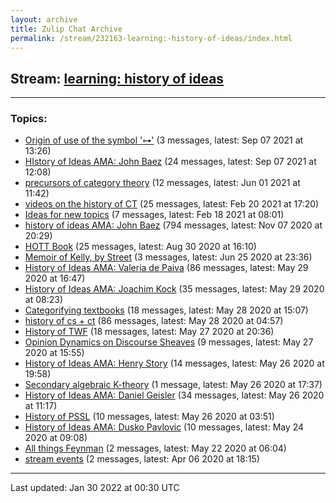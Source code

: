 ```yaml
---
layout: archive
title: Zulip Chat Archive
permalink: /stream/232163-learning:-history-of-ideas/index.html
---
```


## Stream: [learning: history of ideas](https://mattecapu.github.io/ct-zulip-archive/stream/232163-learning:-history-of-ideas/index.html)
---

### Topics:

* [Origin of use of the symbol '⊶'](topic/Origin.20of.20use.20of.20the.20symbol.20'.E2.8A.B6'.html) (3 messages, latest: Sep 07 2021 at 13:26)
* [HIstory of Ideas AMA: John Baez](topic/HIstory.20of.20Ideas.20AMA.3A.20John.20Baez.html) (24 messages, latest: Sep 07 2021 at 12:08)
* [precursors of category theory](topic/precursors.20of.20category.20theory.html) (12 messages, latest: Jun 01 2021 at 11:42)
* [videos on the history of CT](topic/videos.20on.20the.20history.20of.20CT.html) (25 messages, latest: Feb 20 2021 at 17:20)
* [Ideas for new topics](topic/Ideas.20for.20new.20topics.html) (7 messages, latest: Feb 18 2021 at 08:01)
* [history of ideas AMA: John Baez](topic/history.20of.20ideas.20AMA.3A.20John.20Baez.html) (794 messages, latest: Nov 07 2020 at 20:29)
* [HOTT Book](topic/HOTT.20Book.html) (25 messages, latest: Aug 30 2020 at 16:10)
* [Memoir of Kelly, by Street](topic/Memoir.20of.20Kelly.2C.20by.20Street.html) (3 messages, latest: Jun 25 2020 at 23:36)
* [History of Ideas AMA: Valeria de Paiva](topic/History.20of.20Ideas.20AMA.3A.20Valeria.20de.20Paiva.html) (86 messages, latest: May 29 2020 at 16:47)
* [History of Ideas AMA: Joachim Kock](topic/History.20of.20Ideas.20AMA.3A.20Joachim.20Kock.html) (35 messages, latest: May 29 2020 at 08:23)
* [Categorifying textbooks](topic/Categorifying.20textbooks.html) (18 messages, latest: May 28 2020 at 15:07)
* [history of cs + ct](topic/history.20of.20cs.20.2B.20ct.html) (86 messages, latest: May 28 2020 at 04:57)
* [History of TWF](topic/History.20of.20TWF.html) (18 messages, latest: May 27 2020 at 20:36)
* [Opinion Dynamics on Discourse Sheaves](topic/Opinion.20Dynamics.20on.20Discourse.20Sheaves.html) (9 messages, latest: May 27 2020 at 15:55)
* [History of Ideas AMA: Henry Story](topic/History.20of.20Ideas.20AMA.3A.20Henry.20Story.html) (14 messages, latest: May 26 2020 at 19:58)
* [Secondary algebraic K-theory](topic/Secondary.20algebraic.20K-theory.html) (1 message, latest: May 26 2020 at 17:37)
* [History of Ideas AMA: Daniel Geisler](topic/History.20of.20Ideas.20AMA.3A.20Daniel.20Geisler.html) (34 messages, latest: May 26 2020 at 11:17)
* [History of PSSL](topic/History.20of.20PSSL.html) (10 messages, latest: May 26 2020 at 03:51)
* [History of Ideas AMA: Dusko Pavlovic](topic/History.20of.20Ideas.20AMA.3A.20Dusko.20Pavlovic.html) (10 messages, latest: May 24 2020 at 09:08)
* [All things Feynman](topic/All.20things.20Feynman.html) (2 messages, latest: May 22 2020 at 06:04)
* [stream events](topic/stream.20events.html) (2 messages, latest: Apr 06 2020 at 18:15)

<hr><p>Last updated: Jan 30 2022 at 00:30 UTC</p>